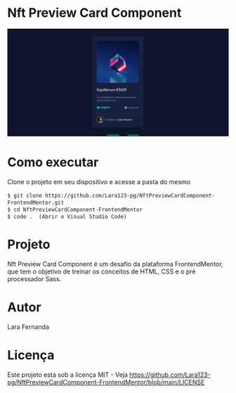 # Nft Preview Card Component

<img src="./images/image.png">

# Como executar

Clone o projeto em seu dispositivo e acesse a pasta do mesmo

```
$ git clone https://github.com/Lara123-pg/NftPreviewCardComponent-FrontendMentor.git
$ cd NftPreviewCardComponent-FrontendMentor
$ code .  (Abrir o Visual Studio Code)
```

# Projeto

Nft Preview Card Component é um desafio da plataforma FrontendMentor, que tem o objetivo de treinar os conceitos de HTML, CSS e o pré processador Sass.

# Autor

Lara Fernanda

# Licença

Este projeto está sob a licença MIT - Veja https://github.com/Lara123-pg/NftPreviewCardComponent-FrontendMentor/blob/main/LICENSE 
